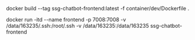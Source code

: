 docker build --tag ssg-chatbot-frontend:latest -f container/dev/Dockerfile .

docker run -itd --name frontend -p 7008:7008 -v /data/163235/.ssh:/root/.ssh -v /data/163235:/data/163235 ssg-chatbot-frontend
